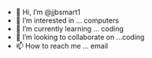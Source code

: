 - 👋 Hi, I’m @jjbsmart1
- 👀 I’m interested in ... computers
- 🌱 I’m currently learning ... coding
- 💞️ I’m looking to collaborate on ...coding
- 📫 How to reach me ... email

<!---
jjbsmart1/jjbsmart1 is a ✨ special ✨ repository because its `README.md` (this file) appears on your GitHub profile.
You can click the Preview link to take a look at your changes.
--->
